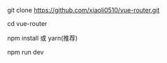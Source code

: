 git clone https://github.com/xiaoli0510/vue-router.git

cd vue-router

npm install 或 yarn(推荐)

npm run dev
